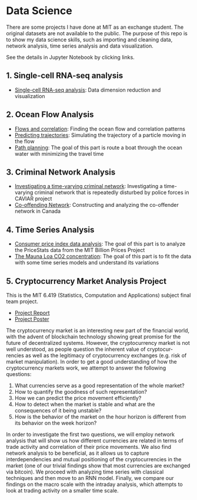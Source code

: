 # Data Science
There are some projects I have done at MIT as an exchange student. The original datasets are not available to the public. The purpose of this repo is to show my data science skills, such as importing and cleaning data, network analysis, time series analysis and data visualization. 

See the details in Jupyter Notebook by clicking links.

## 1. Single-cell RNA-seq analysis
* [Single-cell RNA-seq analysis](https://nbviewer.jupyter.org/github/yuhaochen1997/Data-Science/blob/master/Single-cell%20RNA-seq%20analysis.ipynb): Data dimension reduction and visualization


## 2. Ocean Flow Analysis
* [Flows and correlation](https://nbviewer.jupyter.org/github/yuhaochen1997/Data-Science/blob/master/Ocean_Flow/Ocean_Flow_1.ipynb): Finding the ocean flow and correlation patterns
* [Predicting trajectories](https://nbviewer.jupyter.org/github/yuhaochen1997/Data-Science/blob/master/Ocean_Flow/Ocean_Flow_2.ipynb): Simulating the trajectory of a particle moving in the flow
* [Path planning](https://nbviewer.jupyter.org/github/yuhaochen1997/Data-Science/blob/master/Ocean_Flow/Ocean_Flow_3.ipynb): The goal of this part is route a boat through the ocean water  with minimizing the travel time

## 3. Criminal Network Analysis
* [Investigating a time-varying criminal network](https://nbviewer.jupyter.org/github/yuhaochen1997/Data-Science/blob/master/Criminal_Network_Analysis/Criminal_Network_Analysis_1.ipynb): Investigating a time-varying criminal network that is repeatedly disturbed by police forces in CAVIAR project
* [Co-offending Network](https://nbviewer.jupyter.org/github/yuhaochen1997/Data-Science/blob/master/Criminal_Network_Analysis/Criminal_Network_Analysis_2.ipynb): Constructing and analyzing the co-offender network in Canada

## 4. Time Series Analysis
* [Consumer price index data analysis](https://nbviewer.jupyter.org/github/yuhaochen1997/Data-Science/blob/master/Time_Series/Time_Series_1.ipynb): The goal of this part is to analyze the PriceStats data from the MIT Billion Prices Project
* [The Mauna Loa CO2 concentration](https://nbviewer.jupyter.org/github/yuhaochen1997/Data-Science/blob/master/Time_Series/Time_Series_2.ipynb): The goal of this part is to fit the data with some time series models and understand its variations
      
## 5. Cryptocurrency Market Analysis Project
This is the MIT 6.419 (Statistics, Computation and Applications) subject final team project.

* [Project Report](https://nbviewer.jupyter.org/github/yuhaochen1997/Data-Science/blob/master/Cryptocurrency_Market_Analysis_Project/6.419_Project_Cryptocurrency_Market_Analysis.pdf)
* [Project Poster](https://nbviewer.jupyter.org/github/yuhaochen1997/Data-Science/blob/master/Cryptocurrency_Market_Analysis_Project/6.419_Project_Poster.pdf)

The cryptocurrency market is an interesting new part of the financial world, with the advent of blockchain technology showing great promise for the future of decentralized systems. However, the cryptocurrency market is not well understood, as people question the inherent value of cryptocur- rencies as well as the legitimacy of cryptocurrency exchanges (e.g. risk of market manipulation). In order to get a good understanding of how the cryptocurrency markets work, we attempt to answer the following questions:
1. What currencies serve as a good representation of the whole market?
2. How to quantify the goodness of such representation?
3. How we can predict the price movement efficiently?
4. How to detect when the market is stable and what are the consequences of it being unstable?
5. How is the behavior of the market on the hour horizon is different from its behavior on the week horizon?

In order to investigate the first two questions, we will employ network analysis that will show us how different currencies are related in terms of trade activity and correlation of their price movements. We also find network analysis to be beneficial, as it allows us to capture interdependencies and mutual positioning of the cryptocurrencies in the market (one of our trivial findings show that most currencies are exchanged via bitcoin). We proceed with analyzing time series with classical techniques and then move to an RNN model. Finally, we compare our findings on the macro scale with the intraday analysis, which attempts to look at trading activity on a smaller time scale.
      

